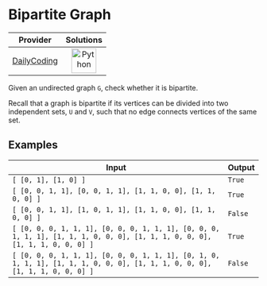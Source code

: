 # Bipartite Graph

<!-- INFO TABLE BEGIN -->

| Provider                                              | Solutions                                                                                                                                        |
| :---------------------------------------------------: | :----------------------------------------------------------------------------------------------------------------------------------------------: |
| [DailyCoding](../../../docs/providers/DailyCoding.md) | [<img src="https://res.cloudinary.com/rascaltwo/image/upload/v1631924087/python_xzdlti.svg" alt="Python" title="Python" width="50" />](solve.py) |

<!-- INFO TABLE END -->

Given an undirected graph `G`, check whether it is bipartite.

Recall that a graph is bipartite if its vertices can be divided into two independent sets, `U` and `V`, such that no edge connects vertices of the same set.

## Examples

| Input                                                                                                                        | Output  |
| ---------------------------------------------------------------------------------------------------------------------------- | ------- |
| `[ [0, 1], [1, 0] ]`                                                                                                         | `True`  |
| `[ [0, 0, 1, 1], [0, 0, 1, 1], [1, 1, 0, 0], [1, 1, 0, 0] ]`                                                                 | `True`  |
| `[ [0, 0, 1, 1], [1, 0, 1, 1], [1, 1, 0, 0], [1, 1, 0, 0] ]`                                                                 | `False` |
| `[ [0, 0, 0, 1, 1, 1], [0, 0, 0, 1, 1, 1], [0, 0, 0, 1, 1, 1], [1, 1, 1, 0, 0, 0], [1, 1, 1, 0, 0, 0], [1, 1, 1, 0, 0, 0] ]` | `True`  |
| `[ [0, 0, 0, 1, 1, 1], [0, 0, 0, 1, 1, 1], [0, 1, 0, 1, 1, 1], [1, 1, 1, 0, 0, 0], [1, 1, 1, 0, 0, 0], [1, 1, 1, 0, 0, 0] ]` | `False` |
